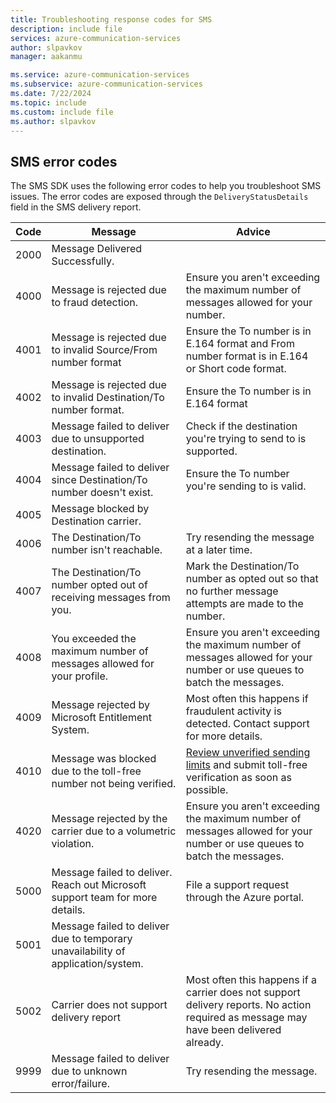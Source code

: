 ```yaml
---
title: Troubleshooting response codes for SMS
description: include file
services: azure-communication-services
author: slpavkov
manager: aakanmu

ms.service: azure-communication-services
ms.subservice: azure-communication-services
ms.date: 7/22/2024
ms.topic: include
ms.custom: include file
ms.author: slpavkov
---
```

## SMS error codes

The SMS SDK uses the following error codes to help you troubleshoot SMS issues. The error codes are exposed through the `DeliveryStatusDetails` field in the SMS delivery report. 

| Code | Message | Advice |
| --- | --- | --- |
| 2000 | Message Delivered Successfully. |  |
| 4000 | Message is rejected due to fraud detection. | Ensure you aren't exceeding the maximum number of messages allowed for your number. |
| 4001 | Message is rejected due to invalid Source/From number format| Ensure the To number is in E.164 format and From number format is in E.164 or Short code format. |
| 4002 | Message is rejected due to invalid Destination/To number format. | Ensure the To number is in E.164 format |
| 4003 | Message failed to deliver due to unsupported destination. | Check if the destination you're trying to send to is supported. |
| 4004 | Message failed to deliver since Destination/To number doesn't exist. | Ensure the To number you're sending to is valid. |
| 4005 | Message blocked by Destination carrier. |  |
| 4006 | The Destination/To number isn't reachable. | Try resending the message at a later time. |
| 4007 | The Destination/To number opted out of receiving messages from you. | Mark the Destination/To number as opted out so that no further message attempts are made to the number. |
| 4008 | You exceeded the maximum number of messages allowed for your profile. | Ensure you aren't exceeding the maximum number of messages allowed for your number or use queues to batch the messages. |
| 4009 | Message rejected by Microsoft Entitlement System. | Most often this happens if fraudulent activity is detected. Contact support for more details. |
| 4010 | Message was blocked due to the toll-free number not being verified. | [Review unverified sending limits](../../../../../concepts/sms/sms-faq.md#toll-free-verification) and submit toll-free verification as soon as possible. |
| 4020 | Message rejected by the carrier due to a volumetric violation. | Ensure you aren't exceeding the maximum number of messages allowed for your number or use queues to batch the messages. |
| 5000 | Message failed to deliver. Reach out Microsoft support team for more details. | File a support request through the Azure portal. |
| 5001 | Message failed to deliver due to temporary unavailability of application/system. |  |
| 5002 | Carrier does not support delivery report | Most often this happens if a carrier does not support delivery reports. No action required as message may have been delivered already. |
| 9999 | Message failed to deliver due to unknown error/failure. | Try resending the message. |
